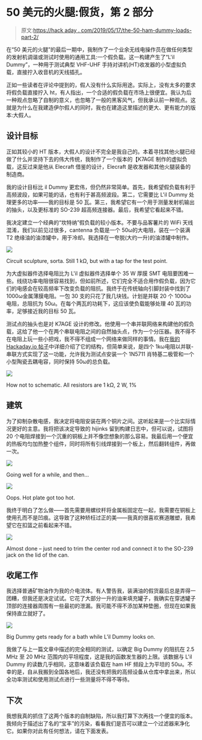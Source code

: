 # 50 美元的火腿:假货，第 2 部分

> 原文:[https://hack aday . com/2019/05/17/the-50-ham-dummy-loads-part-2/](https://hackaday.com/2019/05/17/the-50-ham-dummy-loads-part-2/)

在“50 美元的火腿”的最后一期中，我制作了一个业余无线电操作员在做任何类型的发射机调谐或测试时使用的通用工具:一个假负载。这一构建产生了“L'il Dummy”，一种用于测试典型 VHF-UHF 手持对讲机(HT)收发器的小型虚拟负载，直接拧入收音机的天线插孔。

正如一些读者在评论中提到的，假人没有什么实际用途。实际上，没有太多的要求将假负载直接拧入 ht，有人指出，一个合适的假负载在市场上很便宜。我认为后一种观点忽略了自制的意义，也忽略了一般的黑客风气，但我承认前一种观点。这就是为什么在我建造伊尔假人的同时，我也在建造这里描述的更大、更有能力的版本:大假人。

## 设计目标

正如其较小的 HT 版本，大假人的设计不完全是我自己的。本着寻找其他火腿已经做了什么并坚持下去的伟大传统，我制作了一个版本的【K7AGE 制作的虚拟负载，这反过来是他从 Elecraft 借鉴的设计，Elecraft 是收发器和其他火腿装备的制造商。

我的设计目标比 il Dummy 更宏伟，但仍然非常简单。首先，我希望假负载有利于高频波段，如果可能的话，也有利于甚高频波段。第二，它需要比 L'il Dummy 处理更多的功率——我的目标是 50 瓦。第三，我希望它有一个用于测量发射机输出的抽头，以及更标准的 SO-239 超高频连接器。最后，我希望它看起来不错。

我决定建立一个经典的“坎特纳”假负载的较小版本。不要与品客薯片的 WiFi 天线混淆，我们以前见过很多，cantenna 负载是一个 50ω的大电阻，装在一个装满 T2 绝缘油的油漆罐中，用于冷却。我选择在一夸脱(大约一升)的油漆罐中制作。

[![](../Images/60a2ca9972b3bca49e16354c92c4cf9f.png)](https://hackaday.com/wp-content/uploads/2019/04/IMG_20190406_203731168_HDR.jpg)

Circuit sculpture, sorta. Still 1 kΩ, but with a tap for the test point.

为大虚拟器件选择电阻比为 L'il 虚拟器件选择单个 35 W 厚膜 SMT 电阻要困难一些。线绕功率电阻很容易找到，但如前所述，它们完全不适合用作假负载，因为它们的电感会在较高频率下改变负载的阻抗。我终于在传统轴向引脚封装中找到了 1000ω金属薄膜电阻。一包 30 支的只花了我几块钱。计划是并联 20 个 1000ω电阻，总阻抗为 50ω。在每个两瓦的功耗下，这应该使负载能够处理 40 瓦的功率，足够接近我的目标 50 瓦。

测试点的抽头也是对 K7AGE 设计的修改。他使用一个串并联网络来构建他的假负载，这给了他一个在两个串联电阻之间的自然抽头点，作为一个分压器。我不得不在电阻上玩一些小把戏，我不得不组成一个网络来做同样的事情。我在[我的 Hackaday.io 帖子](https://hackaday.io/project/164761-the-50-ham-dummy-loads/log/161668-big-dummy)中详细介绍了它的结构，但简单来说，是四个 1kω电阻以并联-串联方式实现了这一功能，允许我为测试点安装一个 1N5711 肖特基二极管和一个小型陶瓷去耦电容，同时保持 50ω的总负载。

[![](../Images/5232e31fd9e344f1523da3cf76856ed6.png)](https://hackaday.com/wp-content/uploads/2019/04/9811621555890190135.png)

How not to schematic. All resistors are 1 kΩ, 2 W, 1%

## 建筑

为了抑制杂散电感，我决定将电阻安装在两个铜片之间。这听起来是一个比实际情况更好的主意。我将把该决定导致的 hijinks 留到构建日志中，但可以说，试图将 20 个电阻焊接到一个沉重的铜板上并不像您想象的那么容易。我最后用一个便宜的热板均匀加热整个组件，同时将所有引线焊接到一个板上，然后翻转组件，再做一次。

[![](../Images/779726b9307c297e2fb866e53fa6505f.png)](https://hackaday.com/2019/05/17/the-50-ham-dummy-loads-part-2/img_20190411_194454228/)

Going well for a while, and then…

[![](../Images/41d981ea181c316ff75d92318e7941aa.png)](https://hackaday.com/2019/05/17/the-50-ham-dummy-loads-part-2/img_20190411_200034670/)

Oops. Hot plate got too hot.

我终于明白了怎么做——首先需要用螺纹杆将金属板固定在一起，我需要在铜板上使用孔而不是凹痕。这导致了这种矫枉过正的美——我真的很喜欢赛道雕塑，我希望它在扣篮之前看起来不错。

[![](../Images/6f187084a1a9912f5d835b416e07b9de.png)](https://hackaday.com/wp-content/uploads/2019/04/IMG_20190415_194601348.jpg)

Almost done – just need to trim the center rod and connect it to the SO-239 jack on the lid of the can.

## 收尾工作

我选择普通矿物油作为我的介电流体。有人警告我，装满油的假货最后总是弄得一团糟，但我还是决定试试。它花了大部分一升的油来填充罐子，我确实在穿透罐子顶部的连接器周围有一些最初的泄漏。我可能不得不添加某种垫圈，但现在如果我保持直立就好了。

[![](../Images/599ac56aab311476ae356d8305561162.png)](https://hackaday.com/wp-content/uploads/2019/04/IMG_20190421_113729930-1.jpg)

Big Dummy gets ready for a bath while L’il Dummy looks on.

我做了与上一篇文章中描述的完全相同的测试，以确定 Big Dummy 的阻抗在 2.5 MHz 至 20 MHz 范围内的平坦程度，这是我的函数发生器的上限。该数据与 L'il Dummy 的读数几乎相同，这意味着该负载在 ham HF 频段上为平坦的 50ω。不幸的是，自从我搬到全国各地后，我还没有把我的高频设备从仓库中拿出来，所以全功率测试和使用测试点进行一些测量将不得不等待。

## 下次

我想我真的抓住了这两个版本的自制缺陷，所以我打算下次再找一个便宜的版本。我倾向于描述出了名的“宝丰”的污染，看看我们是否可以建立一个过滤器来净化它。如果你对此有任何想法，请在下面发表。